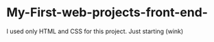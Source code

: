 # My-First-web-projects-front-end-
I used only  HTML and CSS for this project. Just starting (wink)
